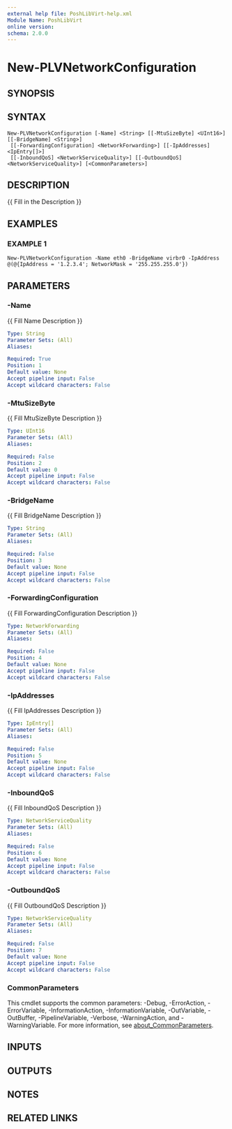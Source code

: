 ```yaml
---
external help file: PoshLibVirt-help.xml
Module Name: PoshLibVirt
online version:
schema: 2.0.0
---
```


# New-PLVNetworkConfiguration

## SYNOPSIS

## SYNTAX

```
New-PLVNetworkConfiguration [-Name] <String> [[-MtuSizeByte] <UInt16>] [[-BridgeName] <String>]
 [[-ForwardingConfiguration] <NetworkForwarding>] [[-IpAddresses] <IpEntry[]>]
 [[-InboundQoS] <NetworkServiceQuality>] [[-OutboundQoS] <NetworkServiceQuality>] [<CommonParameters>]
```

## DESCRIPTION
{{ Fill in the Description }}

## EXAMPLES

### EXAMPLE 1
```
New-PLVNetworkConfiguration -Name eth0 -BridgeName virbr0 -IpAddress @(@{IpAddress = '1.2.3.4'; NetworkMask = '255.255.255.0'})
```

## PARAMETERS

### -Name
{{ Fill Name Description }}

```yaml
Type: String
Parameter Sets: (All)
Aliases:

Required: True
Position: 1
Default value: None
Accept pipeline input: False
Accept wildcard characters: False
```

### -MtuSizeByte
{{ Fill MtuSizeByte Description }}

```yaml
Type: UInt16
Parameter Sets: (All)
Aliases:

Required: False
Position: 2
Default value: 0
Accept pipeline input: False
Accept wildcard characters: False
```

### -BridgeName
{{ Fill BridgeName Description }}

```yaml
Type: String
Parameter Sets: (All)
Aliases:

Required: False
Position: 3
Default value: None
Accept pipeline input: False
Accept wildcard characters: False
```

### -ForwardingConfiguration
{{ Fill ForwardingConfiguration Description }}

```yaml
Type: NetworkForwarding
Parameter Sets: (All)
Aliases:

Required: False
Position: 4
Default value: None
Accept pipeline input: False
Accept wildcard characters: False
```

### -IpAddresses
{{ Fill IpAddresses Description }}

```yaml
Type: IpEntry[]
Parameter Sets: (All)
Aliases:

Required: False
Position: 5
Default value: None
Accept pipeline input: False
Accept wildcard characters: False
```

### -InboundQoS
{{ Fill InboundQoS Description }}

```yaml
Type: NetworkServiceQuality
Parameter Sets: (All)
Aliases:

Required: False
Position: 6
Default value: None
Accept pipeline input: False
Accept wildcard characters: False
```

### -OutboundQoS
{{ Fill OutboundQoS Description }}

```yaml
Type: NetworkServiceQuality
Parameter Sets: (All)
Aliases:

Required: False
Position: 7
Default value: None
Accept pipeline input: False
Accept wildcard characters: False
```

### CommonParameters
This cmdlet supports the common parameters: -Debug, -ErrorAction, -ErrorVariable, -InformationAction, -InformationVariable, -OutVariable, -OutBuffer, -PipelineVariable, -Verbose, -WarningAction, and -WarningVariable. For more information, see [about_CommonParameters](http://go.microsoft.com/fwlink/?LinkID=113216).

## INPUTS

## OUTPUTS

## NOTES

## RELATED LINKS
